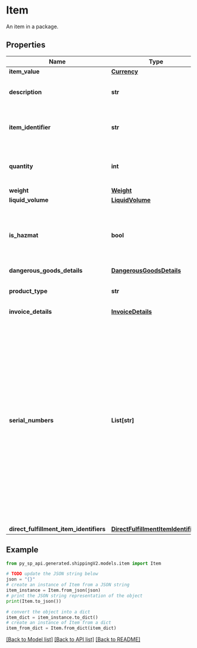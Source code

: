 # Item

An item in a package.

## Properties

Name | Type | Description | Notes
------------ | ------------- | ------------- | -------------
**item_value** | [**Currency**](Currency.md) |  | [optional] 
**description** | **str** | The product description of the item. | [optional] 
**item_identifier** | **str** | A unique identifier for an item provided by the client. | [optional] 
**quantity** | **int** | The number of units. This value is required. | 
**weight** | [**Weight**](Weight.md) |  | [optional] 
**liquid_volume** | [**LiquidVolume**](LiquidVolume.md) |  | [optional] 
**is_hazmat** | **bool** | When true, the item qualifies as hazardous materials (hazmat). Defaults to false. | [optional] 
**dangerous_goods_details** | [**DangerousGoodsDetails**](DangerousGoodsDetails.md) |  | [optional] 
**product_type** | **str** | The product type of the item. | [optional] 
**invoice_details** | [**InvoiceDetails**](InvoiceDetails.md) |  | [optional] 
**serial_numbers** | **List[str]** | A list of unique serial numbers in an Amazon package that can be used to guarantee non-fraudulent items. The number of serial numbers in the list must be less than or equal to the quantity of items being shipped. Only applicable when channel source is Amazon. | [optional] 
**direct_fulfillment_item_identifiers** | [**DirectFulfillmentItemIdentifiers**](DirectFulfillmentItemIdentifiers.md) |  | [optional] 

## Example

```python
from py_sp_api.generated.shippingV2.models.item import Item

# TODO update the JSON string below
json = "{}"
# create an instance of Item from a JSON string
item_instance = Item.from_json(json)
# print the JSON string representation of the object
print(Item.to_json())

# convert the object into a dict
item_dict = item_instance.to_dict()
# create an instance of Item from a dict
item_from_dict = Item.from_dict(item_dict)
```
[[Back to Model list]](../README.md#documentation-for-models) [[Back to API list]](../README.md#documentation-for-api-endpoints) [[Back to README]](../README.md)


